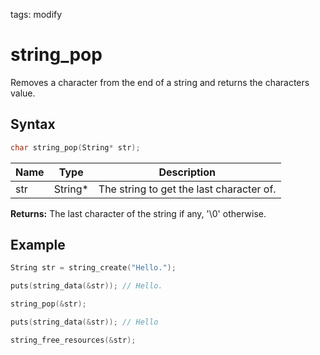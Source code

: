 tags: modify

# string_pop

Removes a character from the end of a string and returns the characters value.

## Syntax

```c
char string_pop(String* str);
```

| Name | Type | Description |
| --- | --- | --- |
| str | String* | The string to get the last character of. |

**Returns:** The last character of the string if any, '\\0' otherwise.

## Example

```c
String str = string_create("Hello.");

puts(string_data(&str)); // Hello.

string_pop(&str);

puts(string_data(&str)); // Hello

string_free_resources(&str);
```